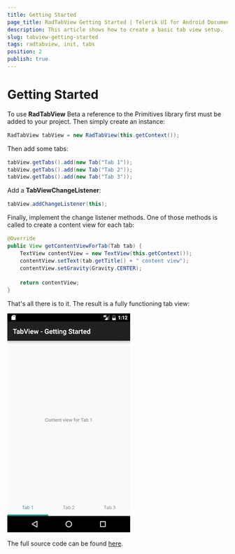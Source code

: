 ```yaml
---
title: Getting Started
page_title: RadTabView Getting Started | Telerik UI for Android Documentation
description: This article shows how to create a basic tab view setup.
slug: tabview-getting-started
tags: radtabview, init, tabs
position: 2
publish: true
---
```


# Getting Started

To use **RadTabView** Beta  a reference to the Primitives library first must be added to your project. Then simply create an instance:

```Java
RadTabView tabView = new RadTabView(this.getContext());
```

Then add some tabs:

```Java
tabView.getTabs().add(new Tab("Tab 1"));
tabView.getTabs().add(new Tab("Tab 2"));
tabView.getTabs().add(new Tab("Tab 3"));
```

Add a **TabViewChangeListener**:

```Java
tabView.addChangeListener(this);
```

Finally, implement the change listener methods. One of those methods is called to create a content view for each tab:

```Java
@Override
public View getContentViewForTab(Tab tab) {
    TextView contentView = new TextView(this.getContext());
    contentView.setText(tab.getTitle() + " content view");
    contentView.setGravity(Gravity.CENTER);

    return contentView;
}
```

That's all there is to it. The result is a fully functioning tab view:

![TabView-GettingStarted](images/tab-view-getting-started.png "This is how a basic tab view looks like.")

The full source code can be found <a href="https://github.com/telerik/Android-samples/blob/release/Samples-Java/Samples/src/main/java/fragments/tabview/TabViewGettingStartedFragment.java">here</a>.